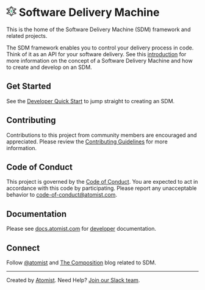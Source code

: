 # <img src="docs/SDM-Logo-Dark.png" width="26" height="26"> Software Delivery Machine

This is the home of the Software Delivery Machine (SDM) framework and related projects.

The SDM framework enables you to control your delivery process in code. Think of it as an API for your software delivery. See this [introduction](https://docs.atomist.com/) for more information on the concept of a Software Delivery Machine and how to create and develop on an SDM.

## Get Started

See the [Developer Quick Start](https://docs.atomist.com/quick-start/) to jump straight to creating an SDM.

## Contributing

Contributions to this project from community members are encouraged and appreciated. Please review the [Contributing Guidelines](CONTRIBUTING.md) for more information.

## Code of Conduct

This project is governed by the [Code of Conduct](CODE_OF_CONDUCT.md). You are expected to act in accordance with this code by participating. Please report any unacceptable behavior to code-of-conduct@atomist.com.

## Documentation

Please see [docs.atomist.com](https://docs.atomist.com) for [developer](https://docs.atomist.com/developer/sdm/) documentation.

## Connect

Follow [@atomist](https://twitter.com/atomist) and [The Composition](https://the-composition.com) blog related to SDM.

---

Created by [Atomist][atomist].
Need Help?  [Join our Slack team][slack].

[atomist]: https://atomist.com/ (Atomist - Development Automation)
[slack]: https://join.atomist.com/ (Atomist Community Slack)
